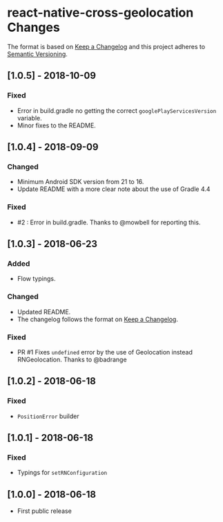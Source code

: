 # react-native-cross-geolocation Changes

The format is based on [Keep a Changelog](http://keepachangelog.com/en/1.0.0/) and this project adheres to [Semantic Versioning](http://semver.org/spec/v2.0.0.html).

## [1.0.5] - 2018-10-09
### Fixed
- Error in build.gradle no getting the correct `googlePlayServicesVersion` variable.
- Minor fixes to the README.

## [1.0.4] - 2018-09-09
### Changed
- Minimum Android SDK version from 21 to 16.
- Update README with a more clear note about the use of Gradle 4.4

### Fixed
- #2 : Error in build.gradle. Thanks to @mowbell for reporting this.

## [1.0.3] - 2018-06-23
### Added
- Flow typings.

### Changed
- Updated README.
- The changelog follows the format on [Keep a Changelog](http://keepachangelog.com/en/1.0.0/).

### Fixed
- PR #1 Fixes `undefined` error by the use of Geolocation instead RNGeolocation. Thanks to @badrange

## [1.0.2] - 2018-06-18
### Fixed
- `PositionError` builder

## [1.0.1] - 2018-06-18
### Fixed
- Typings for `setRNConfiguration`

## [1.0.0] - 2018-06-18
- First public release
